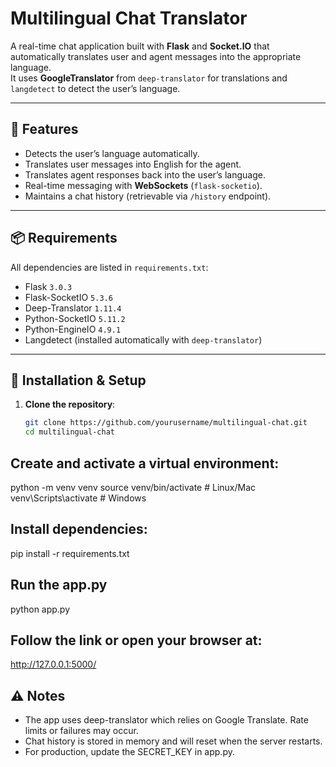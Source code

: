 # Multilingual Chat Translator

A real-time chat application built with **Flask** and **Socket.IO** that automatically translates user and agent messages into the appropriate language.  
It uses **GoogleTranslator** from `deep-translator` for translations and `langdetect` to detect the user’s language.

---

## 🚀 Features

- Detects the user’s language automatically.
- Translates user messages into English for the agent.
- Translates agent responses back into the user’s language.
- Real-time messaging with **WebSockets** (`flask-socketio`).
- Maintains a chat history (retrievable via `/history` endpoint).

---

## 📦 Requirements

All dependencies are listed in `requirements.txt`:

- Flask `3.0.3`
- Flask-SocketIO `5.3.6`
- Deep-Translator `1.11.4`
- Python-SocketIO `5.11.2`
- Python-EngineIO `4.9.1`
- Langdetect (installed automatically with `deep-translator`)

---

## 🔧 Installation & Setup

1. **Clone the repository**:
   ```bash
   git clone https://github.com/yourusername/multilingual-chat.git
   cd multilingual-chat

## Create and activate a virtual environment:

python -m venv venv
source venv/bin/activate   # Linux/Mac
venv\Scripts\activate      # Windows

## Install dependencies:

pip install -r requirements.txt

## Run the app.py

python app.py

## Follow the link or open your browser at:

http://127.0.0.1:5000/

## ⚠️ Notes

- The app uses deep-translator which relies on Google Translate. Rate limits or failures may occur.
- Chat history is stored in memory and will reset when the server restarts.
- For production, update the SECRET_KEY in app.py.
